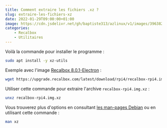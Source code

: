```yaml
---
title: Comment extraire les fichiers .xz ?
slug: extraire-les-fichiers-xz
date: 2022-01-29T09:00:00+01:00
image: https://cdn.jsdelivr.net/gh/baptiste313/azlinux/v1/images/3963826/raw.webp
categories:
    - Recalbox
    - Utilitaires
---
```


Voilà la commande pour installer le programme :

```bash
sudo apt install -y xz-utils
```

Exemple avec l'image [Recalbox 8.0.1-Electron](https://www.recalbox.com/fr/download/stable/allimages/) : 

```bash
wget https://upgrade.recalbox.com/latest/download/rpi4/recalbox-rpi4.img.xz
```

Utiliser cette commande pour extraire l'archive `recalbox-rpi4.img.xz` :

```bash
unxz recalbox-rpi4.img.xz
```

Vous trouverez plus d'options en consultant [les man-pages Debian](https://manpages.debian.org/bullseye/xz-utils/xz.1.en.html) ou en utilisant cette commande :

```bash
man xz
```
